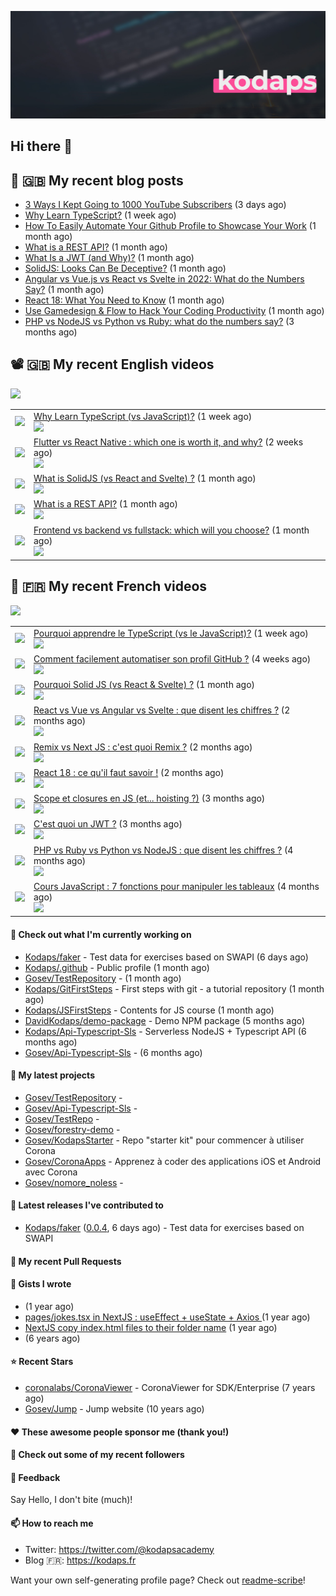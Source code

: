 ![This is an image](images/header.jpg)

## Hi there 👋


## 📜 🇬🇧 My recent blog posts

- [3 Ways I Kept Going to 1000 YouTube Subscribers](https://medium.com/new-writers-welcome/3-ways-i-kept-going-to-1000-youtube-subscribers-d316e2ca95b4?source=rss-e68daed69805------2) (3 days ago)
- [Why Learn TypeScript?](https://javascript.plainenglish.io/why-learn-typescript-19d71dfb12a5?source=rss-e68daed69805------2) (1 week ago)
- [How To Easily Automate Your Github Profile to Showcase Your Work](https://levelup.gitconnected.com/how-to-easily-automate-your-github-profile-to-showcase-your-work-126edab12d3c?source=rss-e68daed69805------2) (1 month ago)
- [What is a REST API?](https://levelup.gitconnected.com/what-is-a-rest-api-6471b08eb575?source=rss-e68daed69805------2) (1 month ago)
- [What Is a JWT (and Why)?](https://levelup.gitconnected.com/what-is-a-jwt-nd-why-2bd0c74aa26f?source=rss-e68daed69805------2) (1 month ago)
- [SolidJS: Looks Can Be Deceptive?](https://javascript.plainenglish.io/solidjs-looks-can-be-deceptive-65b2f91360fe?source=rss-e68daed69805------2) (1 month ago)
- [Angular vs Vue.js vs React vs Svelte in 2022: What do the Numbers Say?](https://javascript.plainenglish.io/angular-vs-vue-js-vs-react-vs-svelte-in-2022-what-do-the-numbers-say-7ae38a549d8d?source=rss-e68daed69805------2) (1 month ago)
- [React 18: What You Need to Know](https://javascript.plainenglish.io/react-18-what-you-need-to-know-d7bed3216e2e?source=rss-e68daed69805------2) (1 month ago)
- [Use Gamedesign &amp; Flow to Hack Your Coding Productivity](https://levelup.gitconnected.com/using-gamedesign-to-hack-productivity-a78544c44a80?source=rss-e68daed69805------2) (1 month ago)
- [PHP vs NodeJS vs Python vs Ruby: what do the numbers say?](https://levelup.gitconnected.com/php-vs-nodejs-vs-python-vs-ruby-what-do-the-numbers-say-efb19c986948?source=rss-e68daed69805------2) (3 months ago)

## 📽 🇬🇧 My recent English videos
<img src="https://img.shields.io/youtube/channel/subscribers/UC2DOovF-OjIQ6nHClUyLKKQ?style=for-the-badge"></img>
<table>

<tr>
<td><img src="https://img.youtube.com/vi/jFUVbiZrwlY/default.jpg"></img></td>
<td>
<a href="https://www.youtube.com/watch?v=jFUVbiZrwlY">Why Learn TypeScript (vs JavaScript)?</a> (1 week ago) <br/>
<img src="https://img.shields.io/youtube/views/jFUVbiZrwlY?style=flat-square"> </img> 
</td>
</tr>
<tr>
<td><img src="https://img.youtube.com/vi/0zY-5z_8D4o/default.jpg"></img></td>
<td>
<a href="https://www.youtube.com/watch?v=0zY-5z_8D4o">Flutter vs React Native : which one is worth it, and why?</a> (2 weeks ago) <br/>
<img src="https://img.shields.io/youtube/views/0zY-5z_8D4o?style=flat-square"> </img> 
</td>
</tr>
<tr>
<td><img src="https://img.youtube.com/vi/A_dUsSzxwkI/default.jpg"></img></td>
<td>
<a href="https://www.youtube.com/watch?v=A_dUsSzxwkI">What is SolidJS (vs React and Svelte) ?</a> (1 month ago) <br/>
<img src="https://img.shields.io/youtube/views/A_dUsSzxwkI?style=flat-square"> </img> 
</td>
</tr>
<tr>
<td><img src="https://img.youtube.com/vi/2CpwxpLcxfU/default.jpg"></img></td>
<td>
<a href="https://www.youtube.com/watch?v=2CpwxpLcxfU">What is a REST API?</a> (1 month ago) <br/>
<img src="https://img.shields.io/youtube/views/2CpwxpLcxfU?style=flat-square"> </img> 
</td>
</tr>
<tr>
<td><img src="https://img.youtube.com/vi/83VZulS0H5g/default.jpg"></img></td>
<td>
<a href="https://www.youtube.com/watch?v=83VZulS0H5g">Frontend vs backend vs fullstack: which will you choose?</a> (1 month ago) <br/>
<img src="https://img.shields.io/youtube/views/83VZulS0H5g?style=flat-square"> </img> 
</td>
</tr>
</table>

## 📜 🇫🇷 My recent French videos
<img src="https://img.shields.io/youtube/channel/subscribers/UCzdX32OIhpfrdxQRhN2s98w?style=for-the-badge"></img>
<table>

<tr>
<td><img src="https://img.youtube.com/vi/gmWPWpVXoXU/default.jpg"></img></td>
<td>
<a href="https://www.youtube.com/watch?v=gmWPWpVXoXU">Pourquoi apprendre le TypeScript (vs le JavaScript)?</a> (1 week ago) <br/>
<img src="https://img.shields.io/youtube/views/gmWPWpVXoXU?style=flat-square"> </img> 
</td>
</tr>
<tr>
<td><img src="https://img.youtube.com/vi/plN1GwhiO9c/default.jpg"></img></td>
<td>
<a href="https://www.youtube.com/watch?v=plN1GwhiO9c">Comment facilement automatiser son profil GitHub ?</a> (4 weeks ago) <br/>
<img src="https://img.shields.io/youtube/views/plN1GwhiO9c?style=flat-square"> </img> 
</td>
</tr>
<tr>
<td><img src="https://img.youtube.com/vi/4Xnt2ASdFbA/default.jpg"></img></td>
<td>
<a href="https://www.youtube.com/watch?v=4Xnt2ASdFbA">Pourquoi Solid JS (vs React &amp; Svelte) ?</a> (1 month ago) <br/>
<img src="https://img.shields.io/youtube/views/4Xnt2ASdFbA?style=flat-square"> </img> 
</td>
</tr>
<tr>
<td><img src="https://img.youtube.com/vi/5Es-oq-o0Qg/default.jpg"></img></td>
<td>
<a href="https://www.youtube.com/watch?v=5Es-oq-o0Qg">React vs Vue vs Angular vs Svelte : que disent les chiffres ?</a> (2 months ago) <br/>
<img src="https://img.shields.io/youtube/views/5Es-oq-o0Qg?style=flat-square"> </img> 
</td>
</tr>
<tr>
<td><img src="https://img.youtube.com/vi/MfBXjOgef-U/default.jpg"></img></td>
<td>
<a href="https://www.youtube.com/watch?v=MfBXjOgef-U">Remix vs Next JS : c&#39;est quoi Remix ?</a> (2 months ago) <br/>
<img src="https://img.shields.io/youtube/views/MfBXjOgef-U?style=flat-square"> </img> 
</td>
</tr>
<tr>
<td><img src="https://img.youtube.com/vi/d6nkWVUo5vw/default.jpg"></img></td>
<td>
<a href="https://www.youtube.com/watch?v=d6nkWVUo5vw">React 18 : ce qu&#39;il faut savoir !</a> (2 months ago) <br/>
<img src="https://img.shields.io/youtube/views/d6nkWVUo5vw?style=flat-square"> </img> 
</td>
</tr>
<tr>
<td><img src="https://img.youtube.com/vi/LYvQWwsKiME/default.jpg"></img></td>
<td>
<a href="https://www.youtube.com/watch?v=LYvQWwsKiME">Scope et closures en JS (et... hoisting ?)</a> (3 months ago) <br/>
<img src="https://img.shields.io/youtube/views/LYvQWwsKiME?style=flat-square"> </img> 
</td>
</tr>
<tr>
<td><img src="https://img.youtube.com/vi/5qNfPBcogCs/default.jpg"></img></td>
<td>
<a href="https://www.youtube.com/watch?v=5qNfPBcogCs">C&#39;est quoi un JWT ?</a> (3 months ago) <br/>
<img src="https://img.shields.io/youtube/views/5qNfPBcogCs?style=flat-square"> </img> 
</td>
</tr>
<tr>
<td><img src="https://img.youtube.com/vi/evT5fptnRSo/default.jpg"></img></td>
<td>
<a href="https://www.youtube.com/watch?v=evT5fptnRSo">PHP vs Ruby vs Python vs NodeJS : que disent les chiffres ?</a> (4 months ago) <br/>
<img src="https://img.shields.io/youtube/views/evT5fptnRSo?style=flat-square"> </img> 
</td>
</tr>
<tr>
<td><img src="https://img.youtube.com/vi/-9nygSaeN40/default.jpg"></img></td>
<td>
<a href="https://www.youtube.com/watch?v=-9nygSaeN40">Cours JavaScript : 7 fonctions pour manipuler les tableaux</a> (4 months ago) <br/>
<img src="https://img.shields.io/youtube/views/-9nygSaeN40?style=flat-square"> </img> 
</td>
</tr>
</table>

#### 👷 Check out what I'm currently working on

- [Kodaps/faker](https://github.com/Kodaps/faker) - Test data for exercises based on SWAPI (6 days ago)
- [Kodaps/.github](https://github.com/Kodaps/.github) - Public profile (1 month ago)
- [Gosev/TestRepository](https://github.com/Gosev/TestRepository) -  (1 month ago)
- [Kodaps/GitFirstSteps](https://github.com/Kodaps/GitFirstSteps) - First steps with git - a tutorial repository (1 month ago)
- [Kodaps/JSFirstSteps](https://github.com/Kodaps/JSFirstSteps) - Contents for JS course (1 month ago)
- [DavidKodaps/demo-package](https://github.com/DavidKodaps/demo-package) - Demo NPM package (5 months ago)
- [Kodaps/Api-Typescript-Sls](https://github.com/Kodaps/Api-Typescript-Sls) - Serverless NodeJS &#43; Typescript API  (6 months ago)
- [Gosev/Api-Typescript-Sls](https://github.com/Gosev/Api-Typescript-Sls) -  (6 months ago)

#### 🌱 My latest projects

- [Gosev/TestRepository](https://github.com/Gosev/TestRepository) - 
- [Gosev/Api-Typescript-Sls](https://github.com/Gosev/Api-Typescript-Sls) - 
- [Gosev/TestRepo](https://github.com/Gosev/TestRepo) - 
- [Gosev/forestry-demo](https://github.com/Gosev/forestry-demo) - 
- [Gosev/KodapsStarter](https://github.com/Gosev/KodapsStarter) - Repo &#34;starter kit&#34; pour commencer à utiliser Corona
- [Gosev/CoronaApps](https://github.com/Gosev/CoronaApps) - Apprenez à coder des applications iOS et Android avec Corona
- [Gosev/nomore_noless](https://github.com/Gosev/nomore_noless) - 


#### 🔭 Latest releases I've contributed to

- [Kodaps/faker](https://github.com/Kodaps/faker) ([0.0.4](https://github.com/Kodaps/faker/releases/tag/0.0.4), 6 days ago) - Test data for exercises based on SWAPI

#### 🔨 My recent Pull Requests



#### 📓 Gists I wrote

- [](https://gist.github.com/ce3defb6415b67ec03f48fa11fc158f0) (1 year ago)
- [pages/jokes.tsx in NextJS : useEffect &#43; useState &#43; Axios ](https://gist.github.com/fbd960d5a653bf0f527678f038d5bee1) (1 year ago)
- [NextJS copy index.html files to their folder name](https://gist.github.com/e04abeb6079273b3be54ee6496a0b309) (1 year ago)
- [](https://gist.github.com/a144834b9542ab523a10) (6 years ago)

#### ⭐ Recent Stars

- [coronalabs/CoronaViewer](https://github.com/coronalabs/CoronaViewer) - CoronaViewer for SDK/Enterprise (7 years ago)
- [Gosev/Jump](https://github.com/Gosev/Jump) - Jump website (10 years ago)

#### ❤️ These awesome people sponsor me (thank you!)


#### 👯 Check out some of my recent followers


#### 💬 Feedback

Say Hello, I don't bite (much)!

#### 📫 How to reach me

- Twitter: https://twitter.com/@kodapsacademy
- Blog  🇫🇷: https://kodaps.fr

Want your own self-generating profile page? Check out [readme-scribe](https://github.com/muesli/readme-scribe)!
